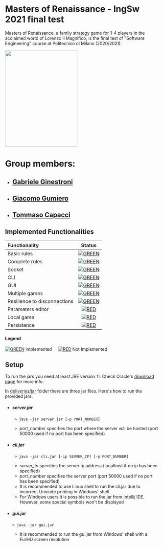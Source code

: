 # Masters of Renaissance - IngSw 2021 final test

Masters of Renaissance, a family strategy game for 1-4 players in the acclaimed world of Lorenzo il Magnifico, is the final test 
of "Software Engineering" course at Politecnico di Milano (2020/2021).

<img src="https://cf.geekdo-images.com/-zdSgCFfOGAsgZ6M-Rjw1w__opengraph/img/FEzUn1bObXKe0ajQ7m7U1dbJaVY=/fit-in/1200x630/filters:strip_icc()/pic4782992.jpg" width="236px" height="315px"  />

# Group members:
- ##  [Gabriele Ginestroni](https://github.com/gabrieleginestroni)
- ##  [Giacomo Gumiero](https://github.com/giagum)
- ##  [Tommaso Capacci](https://github.com/TommasoCapacci)

## Implemented Functionalities
| Functionality | Status |
|:-----------------------|:------------------------------------:|
| Basic rules | [![GREEN](http://via.placeholder.com/15/44bb44/44bb44)]() |
| Complete rules | [![GREEN](http://via.placeholder.com/15/44bb44/44bb44)]() |
| Socket |[![GREEN](http://via.placeholder.com/15/44bb44/44bb44)]() |
| CLI | [![GREEN](http://via.placeholder.com/15/44bb44/44bb44)]() |
| GUI |[![GREEN](http://via.placeholder.com/15/44bb44/44bb44)]() |
| Multiple games | [![GREEN](http://via.placeholder.com/15/44bb44/44bb44)]()|
| Resilience to disconnections | [![GREEN](http://via.placeholder.com/15/44bb44/44bb44)]() |
| Parameters editor | [![RED](http://via.placeholder.com/15/f03c15/f03c15)]() |
| Local game | [![RED](http://via.placeholder.com/15/f03c15/f03c15)]() |
| Persistence | [![RED](http://via.placeholder.com/15/f03c15/f03c15)]() |

#### Legend
[![GREEN](http://via.placeholder.com/15/44bb44/44bb44)]() Implemented &nbsp;&nbsp;&nbsp;&nbsp;[![RED](http://via.placeholder.com/15/f03c15/f03c15)]() Not Implemented 

## Setup
To run the jars you need at least JRE version 11. Check Oracle's [download page](https://www.oracle.com/java/technologies/javase-downloads.html) for more info.

In [deliveries/jar](https://github.com/gabrieleginestroni/ing-sw-2021-ginestroni-gumiero-capacci/tree/master/deliverables/final/jar) folder there are three jar files. Here's how to run the provided jars:

- ##### server.jar
  ```shell
   > java -jar server.jar [-p PORT_NUMBER]
    ```
  * _port_number_ specifies the port where the server will be hosted (port 50000 used if no port has been specified) 
  
- ##### cli.jar
  ```shell
   > java -jar cli.jar [-ip SERVER_IP] [-p PORT_NUMBER]
  ```
  * _server_ip_ specifies the server ip address (localhost if no ip has been specified)
  * _port_number_ specifies the server port  (port 50000 used if no port has been specified)
  * It is recommended to use Linux shell to run the cli.jar due to incorrect Unicode printing in Windows' shell
  * For Windows users it is possible to run the jar from Intellij IDE. However, some special symbols won't be displayed
- ##### gui.jar
  ```shell
  > java -jar gui.jar
    ```
  * It is recommended to run the gui.jar from  Windows' shell with a FullHD screen resolution
 